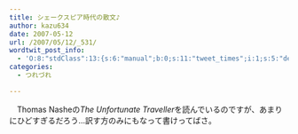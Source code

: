 ```yaml
---
title: シェークスピア時代の散文♪
author: kazu634
date: 2007-05-12
url: /2007/05/12/_531/
wordtwit_post_info:
  - 'O:8:"stdClass":13:{s:6:"manual";b:0;s:11:"tweet_times";i:1;s:5:"delay";i:0;s:7:"enabled";i:1;s:10:"separation";s:2:"60";s:7:"version";s:3:"3.7";s:14:"tweet_template";b:0;s:6:"status";i:2;s:6:"result";a:0:{}s:13:"tweet_counter";i:2;s:13:"tweet_log_ids";a:1:{i:0;i:2937;}s:9:"hash_tags";a:0:{}s:8:"accounts";a:1:{i:0;s:7:"kazu634";}}'
categories:
  - つれづれ

---
```

<div class="section">
<p>
    　Thomas Nasheの<i>The Unfortunate Traveller</i>を読んでいるのですが、あまりにひどすぎるだろう…訳す方のみにもなって書けってばさ。
</p>
</div>